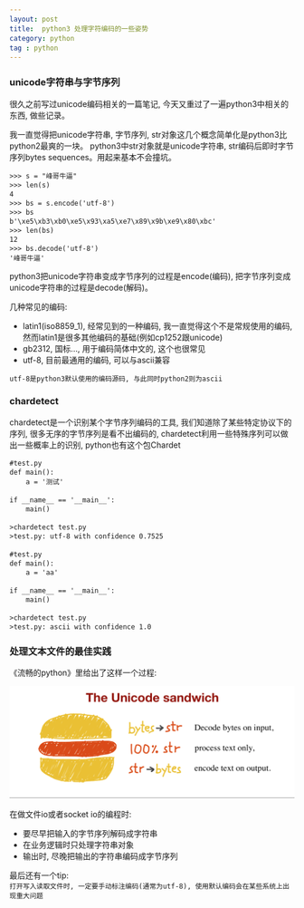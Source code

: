 ```yaml
---
layout: post
title:  python3 处理字符编码的一些姿势 
category: python
tag : python
--- 
```



### unicode字符串与字节序列  

很久之前写过unicode编码相关的一篇笔记, 今天又重过了一遍python3中相关的东西, 做些记录。  

我一直觉得把unicode字符串, 字节序列, str对象这几个概念简单化是python3比python2最爽的一块。 python3中str对象就是unicode字符串, str编码后即时字节序列bytes sequences。用起来基本不会撞坑。  

```
>>> s = "峰哥牛逼"
>>> len(s)
4
>>> bs = s.encode('utf-8')
>>> bs
b'\xe5\xb3\xb0\xe5\x93\xa5\xe7\x89\x9b\xe9\x80\xbc'
>>> len(bs)
12
>>> bs.decode('utf-8')
'峰哥牛逼'

```

python3把unicode字符串变成字节序列的过程是encode(编码), 把字节序列变成unicode字符串的过程是decode(解码)。  

几种常见的编码:  

* latin1(iso8859_1), 经常见到的一种编码, 我一直觉得这个不是常规使用的编码, 然而latin1是很多其他编码的基础(例如cp1252跟unicode)  
* gb2312, 国标..., 用于编码简体中文的, 这个也很常见  
* utf-8, 目前最通用的编码, 可以与ascii兼容  

`utf-8是python3默认使用的编码源码, 与此同时python2则为ascii`

### chardetect  

chardetect是一个识别某个字节序列编码的工具, 我们知道除了某些特定协议下的序列, 很多无序的字节序列是看不出编码的, chardetect利用一些特殊序列可以做出一些概率上的识别, python也有这个包Chardet  

```
#test.py
def main():
	a = '测试'

if __name__ == '__main__':
	main()

>chardetect test.py
>test.py: utf-8 with confidence 0.7525

#test.py
def main():
	a = 'aa'

if __name__ == '__main__':
	main()

>chardetect test.py
>test.py: ascii with confidence 1.0

```  

### 处理文本文件的最佳实践  

《流畅的python》里给出了这样一个过程:  

<img src="/img/in-post/unicode_sandwich.png">

在做文件io或者socket io的编程时: 

* 要尽早把输入的字节序列解码成字符串  
* 在业务逻辑时只处理字符串对象  
* 输出时, 尽晚把输出的字符串编码成字节序列  

最后还有一个tip:  
`打开写入读取文件时, 一定要手动标注编码(通常为utf-8), 使用默认编码会在某些系统上出现重大问题`  



